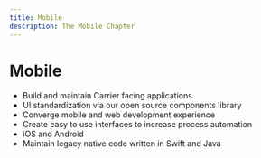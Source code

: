 ```yaml
---
title: Mobile
description: The Mobile Chapter
---
```


# Mobile

- Build and maintain Carrier facing applications
- UI standardization via our open source components library
- Converge mobile and web development experience
- Create easy to use interfaces to increase process automation
- iOS and Android
- Maintain legacy native code written in Swift and Java
